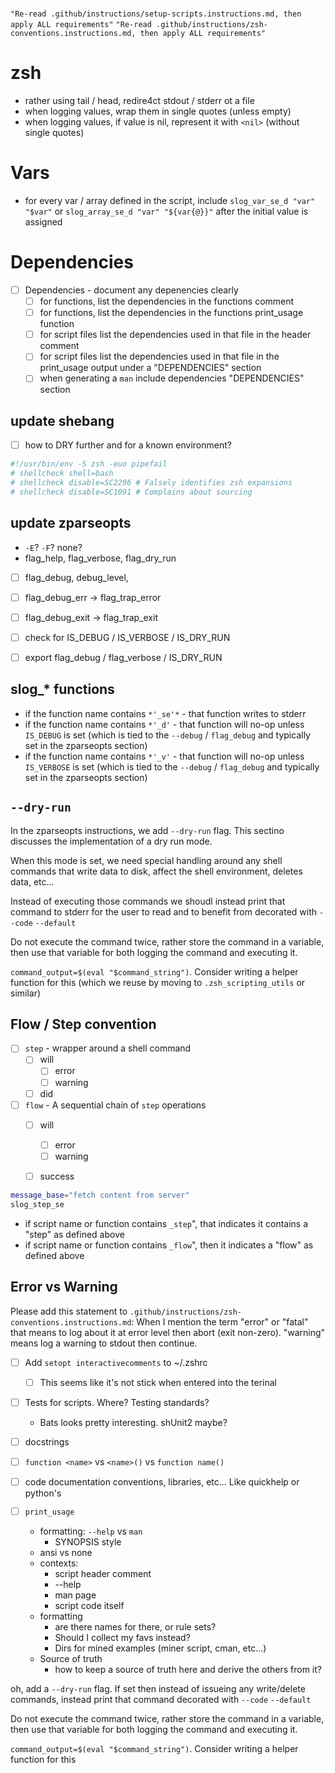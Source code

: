 
# 
`"Re-read .github/instructions/setup-scripts.instructions.md, then apply ALL requirements"`
`"Re-read .github/instructions/zsh-conventions.instructions.md, then apply ALL requirements"`




# zsh



* rather using tail / head, redire4ct stdout / stderr ot a file
* when logging values, wrap them in single quotes (unless empty)
* when logging values, if value is nil, represent it with `<nil>` (without single quotes)

# Vars
* for every var / array defined in the script, include `slog_var_se_d "var" "$var"` or `slog_array_se_d "var" "${var{@}}"` after the initial value is assigned


# Dependencies
* [ ] Dependencies - document any depenencies clearly
  * [ ] for functions, list the dependencies in the functions comment
  * [ ] for functions, list the dependencies in the functions print_usage function
  * [ ] for script files list the dependencies used in that file in the header comment
  * [ ] for script files list the dependencies used in that file in the print_usage output under a "DEPENDENCIES" section
  * [ ] when generating a `man` include dependencies "DEPENDENCIES" section
  
## update shebang

* [ ] how to DRY further and for a known environment?
```zsh
#!/usr/bin/env -S zsh -euo pipefail
# shellcheck shell=bash
# shellcheck disable=SC2296 # Falsely identifies zsh expansions
# shellcheck disable=SC1091 # Complains about sourcing
```


## update zparseopts
* `-E`? `-F`? none?
* flag_help, flag_verbose, flag_dry_run
* [ ] flag_debug, debug_level, 
* [ ] flag_debug_err -> flag_trap_error
* [ ] flag_debug_exit -> flag_trap_exit
* [ ] check for IS_DEBUG / IS_VERBOSE / IS_DRY_RUN
* [ ] export flag_debug / flag_verbose / IS_DRY_RUN










## slog_* functions
* if the function name contains `*'_se'*` - that function writes to stderr
* if the function name contains `*'_d'` - that function will no-op unless `IS_DEBUG` is set (which is tied to the `--debug` / `flag_debug` and typically set in the zparseopts section)
* if the function name contains `*'_v'` - that function will no-op unless `IS_VERBOSE` is set (which is tied to the `--debug` / `flag_debug` and typically set in the zparseopts section)



## `--dry-run`

In the zparseopts instructions, we add `--dry-run` flag. This sectino discusses the implementation of a dry run mode. 

When this mode is set, we need special handling around any shell commands that write data to disk, affect the shell environment, deletes data, etc...

Instead of executing those commands we shoudl instead print that command to stderr for the user to read and to benefit from  decorated with `--code` `--default`

Do not execute the command twice, rather store the command in a variable, then use that variable for both logging the command and executing it. 

`command_output=$(eval "$command_string")`. Consider writing a helper function for this (which we reuse by moving to `.zsh_scripting_utils` or similar)

## Flow / Step convention


* [ ] `step` - wrapper around a shell command
  * [ ] will
    * [ ] error
    * [ ] warning
  * [ ] did
* [ ] `flow` - A sequential chain of `step` operations
  * [ ] will
    * [ ] error
    * [ ] warning
  * [ ] success


```zsh
message_base="fetch content from server"
slog_step_se
```



* if script name or function contains `_step`", that indicates it contains a "step" as defined above
* if script name or function contains `_flow`", then it indicates a "flow" as defined above



## Error vs Warning
Please add this statement to `.github/instructions/zsh-conventions.instructions.md`: When I mention the term "error" or "fatal" that means to log about it at error level then abort (exit non-zero). "warning" means log a warning to stdout then continue. 

<!-- ```text
I'd like to refine the AI instructions for zsh scripts (those which are applied go zsh scripts regardless of directory path)
* Please read `.github/instructions/zsh-conventions.instructions.md` in full. 
* Prompt me for topics to refine and we'll work through them one topic at at a time. 
* At the end I'd like to export those intructions for use in another repository. 
```


* When AI agent runs commands in the terminal, beware of programs that output with a `pager` app. EX: `gh repo view --json owner --jq '.owner.login'` outputs data to `less`. The problme is that ai agent doesn't seem to realize this and then sits there waiting for the human to intervene. One way to work around this is to pipe the output to `cat`. EX: `gh repo view --json owner --jq '.owner.login' | cat`. 

Update ai instructions to 
* Be aware of commands that write to a pager instead of stdout. EX: many `gh` subcommands do this
* When using one of those commands, pipe the output to `cat`

* When writing zsh scripts, specifially when declaring variables, ensure that qualifier works match the context: For example, it's been pretty common for agent generated code to use `local` for vars in the in script main body. This ends up causing bugs, then the agent tries to debug it (wasting resources). Here are a few related points:
* Don't use the `local` qualifier unless the scope is a function (dont' use `local` in a script's root scope)
* Declare and initialize variables in a compound statement where possible: 
    * bad: `local myvar; myvar=0`. This leads to bugs where `myvar=0` ends up in stdout somehow
    * bad: 
    ```zsh
    local myvar
    # later ...
    myvar=0
    ```
    * good: `local myvar=0`. 


* Avoid using `tab` characters. Instead prefer 2 space characters for a tabstop`. One exception might be for here-doc, but most can be done with spaces instead. 


* When naming variables and functions, avoid using reserved keywords from zsh man pages. Two examples that have cause big distractions are: `path` `command` 
  * consult the zsh man pages for 
    * reserved keywords
    * function names
    * variable names

* when adding functions to a script, prefer named arguments vs postional arguments (using zparseopts) 


* working with arrays and multiline strings use zsh expansion's (f) and (F)


## AI Agents and `pager`
AI Agents frequently execute shell commands in the IDE's terminal. Fairly often I will find that the agent is stuck because a command that is has issued writes data using a [pager](https://en.wikipedia.org/wiki/Terminal_pager) without realizing it. This really makes a dent in progress. 
Some examples are:
  * EX: gh, `git diff`, use `| cat` to avoid opening a pager when runing commands

* don't use slog_info_se for menus, script output, etc.. only for logging type tasks. 
* avoid iterating arrays where zsh expansion can be used instead. EX: Prepending "* " to each eleement. 


* In cases where iterating over an array is necessary, alway prefer using c style loops where an index is based off of the array size. This can be useful for logging during the iteration
```zsh
# bad: no index 
for ((i=0; i<="${#lines[@]}"; i++)); do
  slog_se_d "  \${lines[$i]}: ${lines[$i]}"
done

# Good: c-style loop based off of index. Better for logging and debugging
slog_se_d "lines.count: ${#lines[@]}"
for ((i=0; i<="${#lines[@]}"; i++)); do
  line="${lines[$i]:-}"
  if [[ -z "$line" ]]; then continue; fi
  slog_se_d "  \${lines[$i]}: $line"
done
``` -->

* [ ] Add `setopt interactivecomments` to ~/.zshrc
  * [ ] This seems like it's not stick when entered into the terinal
* [ ] Tests for scripts. Where? Testing standards?
  * Bats looks pretty interesting. shUnit2 maybe?
* [ ] docstrings
* [ ] `function <name>` vs `<name>()` vs `function name()`
* [ ] code documentation conventions, libraries, etc... Like quickhelp or python's 



* [ ] `print_usage`
  * formatting: `--help` vs `man`
    * SYNOPSIS style
  * ansi vs none
  * contexts:
    * script header comment
    * --help
    * man page
    * script code itself
  * formatting
    * are there names for there, or rule sets? 
    * Should I collect my favs instead?
    * Dirs for mined examples (miner script, cman, etc...)
  * Source of truth
    * how to keep a source of truth here and derive the others from it?










oh, add a `--dry-run` flag. If set then instead of issueing any write/delete commands, instead print that command decorated with `--code` `--default`

Do not execute the command twice, rather store the command in a variable, then use that variable for both logging the command and executing it. 

`command_output=$(eval "$command_string")`. Consider writing a helper function for this 